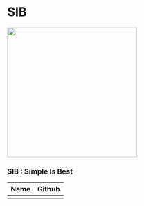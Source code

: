 # SIB

<image src="images/sib_logo.png" width="300">

### SIB : Simple Is Best

| Name | Github |
|------|--------|
| | |